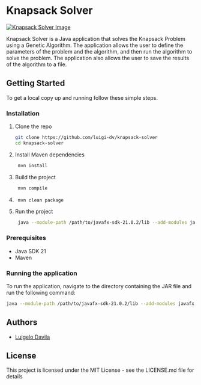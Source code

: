 # Knapsack Solver

[![Knapsack Solver Image](https://github.com/luigi-dv/knapsack-solver/actions/workflows/docker-image.yml/badge.svg)](https://github.com/luigi-dv/knapsack-solver/actions/workflows/docker-image.yml)

Knapsack Solver is a Java application that solves the Knapsack Problem using a Genetic Algorithm. The application allows the user to define the parameters of the problem and the algorithm, and then run the algorithm to solve the problem. The application also allows the user to save the results of the algorithm to a file.

## Getting Started

To get a local copy up and running follow these simple steps.

### Installation

1. Clone the repo
   ```sh
   git clone https://github.com/luigi-dv/knapsack-solver
   cd knapsack-solver
   ```
2. Install Maven dependencies
   ```sh
    mvn install
    ```
3. Build the project
   ```sh
    mvn compile
   ```
4. ```sh
    mvn clean package
   ```
5. Run the project
   ```sh
    java --module-path /path/to/javafx-sdk-21.0.2/lib --add-modules javafx.controls,javafx.fxml -jar target/project11cs-3.0.jar
   ```
### Prerequisites

- Java SDK 21
- Maven

### Running the application

To run the application, navigate to the directory containing the JAR file and run the following command:

```bash
java --module-path /path/to/javafx-sdk-21.0.2/lib --add-modules javafx.controls,javafx.fxml -jar project11cs-3.0.jar
```

## Authors

- [Luigelo Davila](mailto:l.davilavilchez@student.maastrichtuniversity.nl)

## License
This project is licensed under the MIT License - see the LICENSE.md file for details

